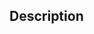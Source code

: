 ## Description

<!--
Please describe exactly what this PR changes.
If it fixes an issue, add "Fixes #XXXX"

If you're making changes to the yaml data, it's a good idea to run the schemaCheck.py yourself and make sure everything passes before submitting the pull request. You can also paste the yaml code into a validator website if that's easier for you, such as https://jsonformatter.org/yaml-validator

If you're making changes to html code, it's a good idea to run the Jekyll build yourself and make sure the output looks good.
-->
